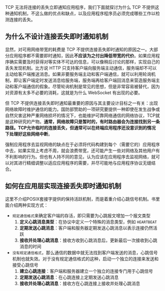 TCP 无法将连接的丢失立即通知应用程序，我们下面就探讨为什么 TCP 不提供这种通知机制，不这么做的优点和缺点，以及应用程序程序员必须完成哪些工作以检测连接的丢失。

## 为什么不设计连接丢失即时通知机制

显然，对可用网络带宽的耗费是 TCP 不提供连接丢失即时通知的原因之一。大部分应用程序都不需要即时通知，因此**不应该为之付出降低带宽的代价**。如果应用程序确实需要及时获得对等实体不可达的信息，可以像稍后讨论的那样，实现自己的丢失发现机制。比方说 HTTP 只支持客户端向服务端主动通信，服务端却不可以主动给客户端推送消息。如果非要服务端主动和客户端通信，就可以利用轮询机制，即让客户端定时发送消息给服务端，服务端再给客户端回消息来营造服务端主动和客户端通信的假象。尽管轮询机制是常见的思想，但是非常容易被替代，因为对资源有太多不必要的消耗，这就是为什么 WebSocket 有出现的必要。

但 TCP 不提供连接丢失即时通知最重要的原因与其主要设计目标之一有关：出现网络故障时维护通信的能力。国防部赞助的一项研究要提供一种即使在发生战争或自然灾害这种严重网络损坏的情况下，也能维护可靠网络通信的网络协议，TCP就是这种研究的产物。**通常，网络故障只是暂时的，有时路由器会为连接找到另一条路径。TCP允许临时的连接丢失，但通常可以在终端应用程序还没意识到的情况下处理好这些网络中断**。

强制应用程序去监视网络的缺点在于必须将代码构建到每个（需要它的）应用程序中去，如果实现上考虑不周，就会浪费带宽，还可能产生一些对网络及其他用户有不利影响的行为。但也有人持不同的意见，认为应该在应用程序去监视网络，就可以对其进行精细调整以适应应用程序的需要，并尽可能地与应用程序协议无缝结合。

## 如何在应用层实现连接丢失即时通知机制

这里不介绍POSIX套接字提供的保持活跃机制，而是着重介绍心跳信号机制。书里面介绍两种实现方式：

- `规定通信格式`来确定客户端的存活，即只需要为心跳报文增加一个报文类型
  1. **定义心跳消息类型**：在协议中定义一个特殊的消息类型，例如 `HEARTBEAT`
  2. **定期发送心跳消息**：客户端和服务器定期发送心跳消息以表示连接仍然活跃
  3. **接收并处理心跳消息**：接收方收到心跳消息后，更新最后一次接收到心跳消息的时间
- `没有规定通信格式`，那么通信的数据中就无法找到客户端发送的消息，心跳信号机制也就失效。对于没有规定通信格式的这种，启动一个独立的连接来发送和接受心跳信号
  1. **建立心跳连接**：客户端和服务器建立一个独立的连接专门用于心跳信号
  2. **定期发送心跳消息**：在心跳连接上定期发送心跳消息
  3. **接收并处理心跳消息**：接收方在心跳连接上接收并处理心跳消息





